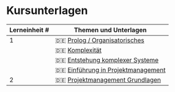# Kursunterlagen

| Lerneinheit # | Themen und Unterlagen |
| --- | --- |
| 1 | 🇩🇪 [Prolog / Organisatorisches](https://github.com/aheil/hhn-devops/raw/main/slides/seks.00.de.prolog.pdf) |
|   | 🇩🇪 [Komplexität](https://github.com/aheil/hhn-seks/raw/main/slides/seks.01.de.complexity_origin.pdf) |
|   | 🇩🇪 [Entstehung komplexer Systeme](https://github.com/aheil/hhn-seks/raw/main/slides/seks.01.de.complexity_origin.pdf) |
|   | 🇩🇪 [Einführung in Projektmanagement](https://github.com/aheil/hhn-seks/raw/main/slides/seks.01.de.complexity_origin.pdf) |
| 2 | 🇩🇪 [Projektmanagement Grundlagen](https://github.com/aheil/hhn-seks/raw/main/slides/seks.03.de.pdf) |

